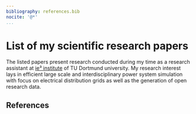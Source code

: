 ```yaml
---
bibliography: references.bib
nocite: '@*'
...
```


# List of my scientific research papers
The listed papers present research conducted during my time as a research assistant at [ie³ institute](https://ie3.etit.tu-dortmund.de/) of TU Dortmund university.
My research interest lays in efficient large scale and interdisciplinary power system simulation with focus on electrical distribution grids as well as the generation of open research data.

## References